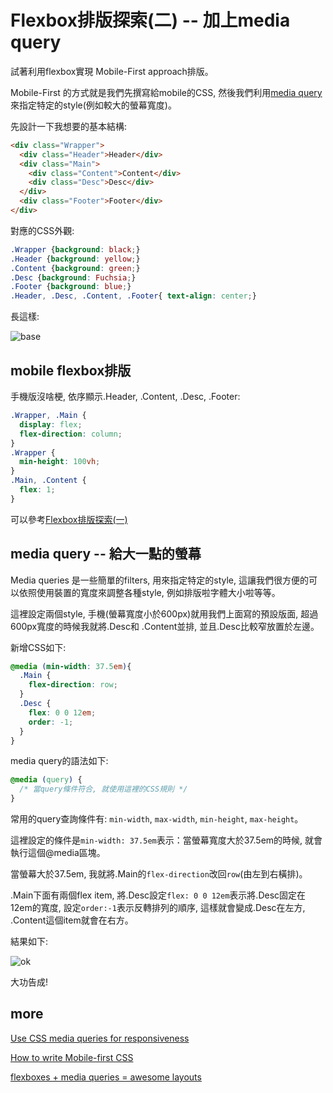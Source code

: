 # Flexbox排版探索(二) -- 加上media query

試著利用flexbox實現 Mobile-First approach排版。

Mobile-First 的方式就是我們先撰寫給mobile的CSS, 然後我們利用[media query](http://www.w3.org/TR/css3-mediaqueries/)來指定特定的style(例如較大的螢幕寬度)。


先設計一下我想要的基本結構:

``` html
<div class="Wrapper">
  <div class="Header">Header</div>
  <div class="Main">
    <div class="Content">Content</div>
    <div class="Desc">Desc</div>
  </div>
  <div class="Footer">Footer</div>
</div>  
```

對應的CSS外觀:

``` css
.Wrapper {background: black;}
.Header {background: yellow;}
.Content {background: green;}
.Desc {background: Fuchsia;}
.Footer {background: blue;}
.Header, .Desc, .Content, .Footer{ text-align: center;} 
```

長這樣: 

![base](http://imgur.com/dtQzqVll.png)


## mobile flexbox排版 

手機版沒啥梗, 依序顯示.Header, .Content, .Desc, .Footer:

``` css
.Wrapper, .Main {
  display: flex;
  flex-direction: column;
}
.Wrapper {
  min-height: 100vh;
}
.Main, .Content {
  flex: 1;
} 
```

可以參考[Flexbox排版探索(一)](/posts/2015-05-14-flexbox.html)

## media query -- 給大一點的螢幕

Media queries 是一些簡單的filters, 用來指定特定的style, 這讓我們很方便的可以依照使用裝置的寬度來調整各種style, 例如排版啦字體大小啦等等。

這裡設定兩個style, 手機(螢幕寬度小於600px)就用我們上面寫的預設版面, 超過600px寬度的時候我就將.Desc和 .Content並排, 並且.Desc比較窄放置於左邊。

新增CSS如下: 

``` css
@media (min-width: 37.5em){
  .Main {
    flex-direction: row;
  }
  .Desc {
    flex: 0 0 12em;
    order: -1;
  }
}
```

media query的語法如下: 

``` css
@media (query) {
  /* 當query條件符合, 就使用這裡的CSS規則 */
}
```

常用的query查詢條件有: `min-width`, `max-width`, `min-height`, `max-height`。

這裡設定的條件是`min-width: 37.5em`表示：當螢幕寬度大於37.5em的時候, 就會執行這個@media區塊。

當螢幕大於37.5em, 我就將.Main的`flex-direction`改回`row`(由左到右橫排)。

.Main下面有兩個flex item, 將.Desc設定`flex: 0 0 12em`表示將.Desc固定在12em的寬度, 設定`order:-1`表示反轉排列的順序, 這樣就會變成.Desc在左方, .Content這個item就會在右方。

結果如下: 

![ok](http://imgur.com/3BMaEG5l.png)

大功告成! 

## more 

[Use CSS media queries for responsiveness](https://developers.google.com/web/fundamentals/layouts/rwd-fundamentals/use-media-queries?hl=en)

[How to write Mobile-first CSS](http://www.zell-weekeat.com/how-to-write-mobile-first-css/)

[flexboxes + media queries = awesome layouts](https://www.new-bamboo.co.uk/blog/2014/03/10/flexboxes-media-queries-awesome-layouts/)
